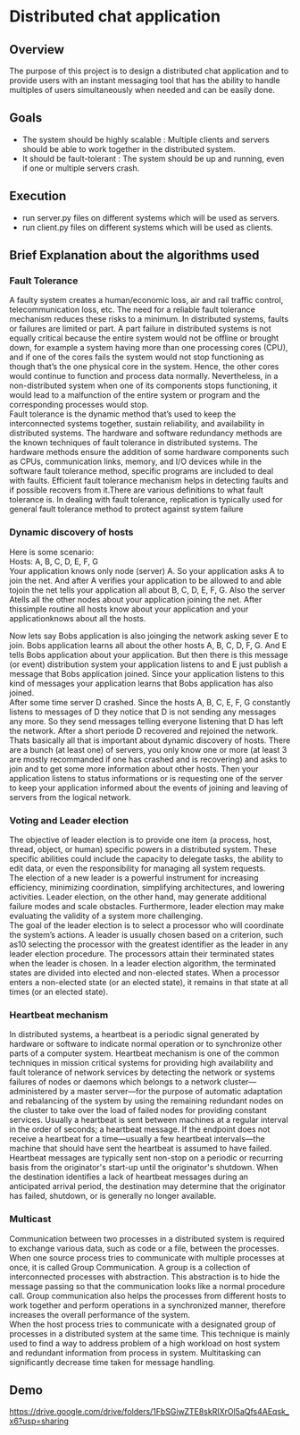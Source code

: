 # Distributed chat application

## Overview
The purpose of this project is to design a distributed chat application and to provide users with an instant messaging tool that has the ability to handle multiples of users simultaneously when needed and can be easily done. 

## Goals
- The system should be highly scalable : Multiple clients and servers should be able to work together in the distributed system.
- It should be fault-tolerant : The system should be up and running, even if one or multiple servers crash.


## Execution
- run server.py files on different systems which will be used as servers.
- run client.py files on different systems which will be used as clients.

## Brief Explanation about the algorithms used

### Fault Tolerance

A faulty system creates a human/economic loss, air and rail traffic control, telecommunication loss, etc. The need for a reliable fault tolerance mechanism reduces these risks to a minimum. In distributed systems, faults or failures are limited or part. A part failure in distributed systems is not equally critical because the entire system would not be offline or brought down, for example a system having more than one processing cores (CPU), and if one of the cores fails the system would not stop functioning as though that’s the one physical core in the system. Hence, the other cores would continue to function and process data normally. Nevertheless, in a non-distributed system when one of its components stops functioning, it would lead to a malfunction of the entire system or program and the corresponding processes would stop.  
Fault tolerance is the dynamic method that’s used to keep the interconnected systems together, sustain reliability, and availability in distributed systems. The hardware and software redundancy methods are the known techniques of fault tolerance in distributed systems. The hardware methods ensure the addition of some hardware components such as CPUs, communication links, memory, and I/O devices while in the software fault tolerance method, specific programs are included to deal with faults. Efficient fault tolerance mechanism helps in detecting faults and if possible recovers from it.There are various definitions to what fault tolerance is. In dealing with fault tolerance, replication is typically used for general fault tolerance method to protect against system failure


### Dynamic discovery of hosts

Here is some scenario:  
Hosts: A, B, C, D, E, F, G  
Your application knows only node (server) A. So your application asks A to join the net. And after A verifies your application to be allowed to and able tojoin the net tells your application all about B, C, D, E, F, G. Also the server Atells all the other nodes about your application joining the net. After thissimple routine all hosts know about your application and your applicationknows about all the hosts.  

Now lets say Bobs application is also joinging the network asking sever E to
join. Bobs application learns all about the other hosts A, B, C, D, F, G. And E
tells Bobs application about your application. But then there is this message
(or event) distribution system your application listens to and E just publish a
message that Bobs application joined. Since your application listens to this
kind of messages your application learns that Bobs application has also
joined.  
After some time server D crashed. Since the hosts A, B, C, E, F, G constantly
listens to messages of D they notice that D is not sending any messages any
more. So they send messages telling everyone listening that D has left the
network. After a short periode D recovered and rejoined the network.  
Thats basically all that is important about dynamic discovery of hosts. There
are a bunch (at least one) of servers, you only know one or more (at least 3
are mostly recommanded if one has crashed and is recovering) and asks to
join and to get some more information about other hosts. Then your
application listens to status informations or is requesting one of the server to
keep your application informed about the events of joining and leaving of
servers from the logical network.  

### Voting and Leader election

The objective of leader election is to provide one item (a process, host,
thread, object, or human) specific powers in a distributed system. These
specific abilities could include the capacity to delegate tasks, the ability to
edit data, or even the responsibility for managing all system requests.  
The election of a new leader is a powerful instrument for increasing
efficiency, minimizing coordination, simplifying architectures, and lowering
activities. Leader election, on the other hand, may generate additional failure
modes and scale obstacles. Furthermore, leader election may make
evaluating the validity of a system more challenging.  
The goal of the leader election is to select a processor who will coordinate
the system’s actions. A leader is usually chosen based on a criterion, such as10
selecting the processor with the greatest identifier as the leader in any leader
election procedure. The processors attain their terminated states when the
leader is chosen. In a leader election algorithm, the terminated states are
divided into elected and non-elected states. When a processor enters a
non-elected state (or an elected state), it remains in that state at all times (or
an elected state).  

### Heartbeat mechanism

In distributed systems, a heartbeat is a periodic signal generated by
hardware or software to indicate normal operation or to synchronize other
parts of a computer system. Heartbeat mechanism is one of the common
techniques in mission critical systems for providing high availability and fault
tolerance of network services by detecting the network or systems failures of
nodes or daemons which belongs to a network cluster—administered by a
master server—for the purpose of automatic adaptation and rebalancing of
the system by using the remaining redundant nodes on the cluster to take
over the load of failed nodes for providing constant services. Usually a
heartbeat is sent between machines at a regular interval in the order of
seconds; a heartbeat message. If the endpoint does not receive a heartbeat
for a time—usually a few heartbeat intervals—the machine that should have
sent the heartbeat is assumed to have failed. Heartbeat messages are
typically sent non-stop on a periodic or recurring basis from the originator's
start-up until the originator's shutdown. When the destination identifies a
lack of heartbeat messages during an anticipated arrival period, the
destination may determine that the originator has failed, shutdown, or is
generally no longer available.


### Multicast

Communication between two processes in a distributed system is required to
exchange various data, such as code or a file, between the processes. When
one source process tries to communicate with multiple processes at once, it
is called Group Communication. A group is a collection of interconnected
processes with abstraction. This abstraction is to hide the message passing
so that the communication looks like a normal procedure call. Group
communication also helps the processes from different hosts to work
together and perform operations in a synchronized manner, therefore
increases the overall performance of the system.  
When the host process tries to communicate with a designated group of
processes in a distributed system at the same time. This technique is mainly
used to find a way to address problem of a high workload on host system
and redundant information from process in system. Multitasking can
significantly decrease time taken for message handling.

## Demo
https://drive.google.com/drive/folders/1FbSGiwZTE8skRIXrOl5aQfs4AEqsk_x6?usp=sharing
